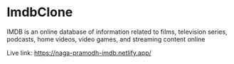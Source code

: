 # ImdbClone
IMDB is an online database of information related to films, television series, podcasts, home videos, video games, and streaming content online



Live link: https://naga-pramodh-imdb.netlify.app/
